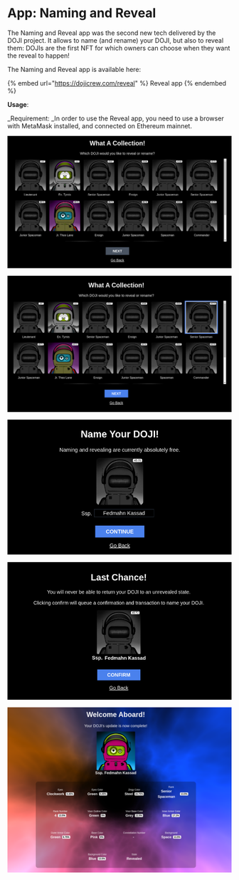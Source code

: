 # App: Naming and Reveal

The Naming and Reveal app was the second new tech delivered by the DOJI project. It allows to name (and rename) your DOJI, but also to reveal them: DOJIs are the first NFT for which owners can choose when they want the reveal to happen!&#x20;

The Naming and Reveal app is available here:

{% embed url="https://dojicrew.com/reveal" %}
Reveal app
{% endembed %}

**Usage**:

_Requirement: _In order to use the Reveal app, you need to use a browser with MetaMask installed, and connected on Ethereum mainnet.

![After connecting your wallet, the app will display your DOJI collection](<../.gitbook/assets/image (1) (1) (1).png>)

![Select an unrevealed DOJI to name and reveal it, or an already revealed DOJI to rename it, and click on "Next"](<../.gitbook/assets/image (7) (1).png>)

![Name your DOJI and click on "Continue"](<../.gitbook/assets/image (2) (1) (1).png>)

![Confirm and "Sign" with your wallet](<../.gitbook/assets/image (8).png>)

![Congrats for your beautiful DOJI ](<../.gitbook/assets/image (4) (1) (1).png>)
